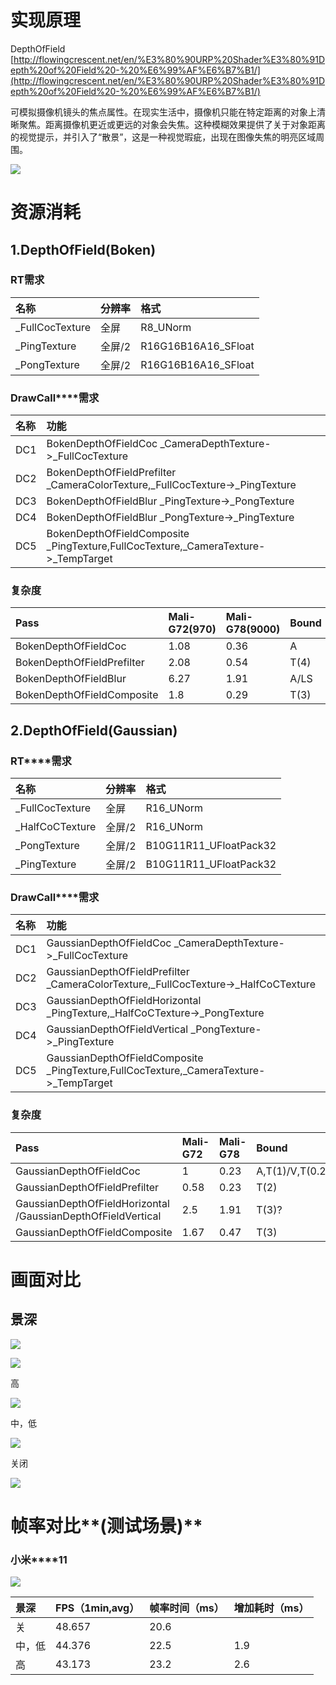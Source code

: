 

# **实现原理**
DepthOfField [http://flowingcrescent.net/en/%E3%80%90URP%20Shader%E3%80%91Depth%20of%20Field%20-%20%E6%99%AF%E6%B7%B1/](http://flowingcrescent.net/en/%E3%80%90URP%20Shader%E3%80%91Depth%20of%20Field%20-%20%E6%99%AF%E6%B7%B1/)

可模拟摄像机镜头的焦点属性。在现实生活中，摄像机只能在特定距离的对象上清晰聚焦。距离摄像机更近或更远的对象会失焦。这种模糊效果提供了关于对象距离的视觉提示，并引入了“散景”，这是一种视觉瑕疵，出现在图像失焦的明亮区域周围。



![](https://cdn.nlark.com/yuque/0/2024/png/45354151/1718697415655-7ba3a04b-ab1a-48f3-be5e-c4759e2cf8ff.png)





# **资源消耗**
## **1.DepthOfField(Boken)**
### **RT需求**
| **名称** | **分辨率** | **格式** |
| :--- | :--- | :--- |
| _FullCocTexture | 全屏 | R8_UNorm |
| _PingTexture | 全屏/2 | R16G16B16A16_SFloat |
| _PongTexture | 全屏/2 | R16G16B16A16_SFloat |


### **DrawCall****需求**
| **名称** | **功能** |
| :--- | :--- |
| DC1 | BokenDepthOfFieldCoc _CameraDepthTexture->_FullCocTexture |
| DC2 | BokenDepthOfFieldPrefilter _CameraColorTexture,_FullCocTexture->_PingTexture |
| DC3 | BokenDepthOfFieldBlur _PingTexture->_PongTexture |
| DC4 | BokenDepthOfFieldBlur _PongTexture->_PingTexture |
| DC5 | BokenDepthOfFieldComposite _PingTexture,FullCocTexture,_CameraTexture->_TempTarget |


### **复杂度**
| **Pass** | **Mali-G72(970)** | **Mali-G78(9000)** | **Bound** |
| :--- | :--- | :--- | :--- |
| BokenDepthOfFieldCoc | 1.08 | 0.36 | A |
| BokenDepthOfFieldPrefilter  | 2.08 | 0.54 | T(4) |
| BokenDepthOfFieldBlur  | 6.27 | 1.91 | A/LS |
| BokenDepthOfFieldComposite  | 1.8 | 0.29 | T(3) |




## **2.DepthOfField(Gaussian)**
### **RT****需求**
| **名称** | **分辨率** | **格式** |
| :--- | :--- | :--- |
| _FullCocTexture | 全屏 | R16_UNorm |
| _HalfCoCTexture | 全屏/2 | R16_UNorm |
| _PongTexture | 全屏/2 | B10G11R11_UFloatPack32 |
| _PingTexture | 全屏/2 | B10G11R11_UFloatPack32 |


### **DrawCall****需求**
| **名称** | **功能** |
| :--- | :--- |
| DC1 | GaussianDepthOfFieldCoc _CameraDepthTexture->_FullCocTexture |
| DC2 | GaussianDepthOfFieldPrefilter _CameraColorTexture,_FullCocTexture->_HalfCoCTexture |
| DC3 | GaussianDepthOfFieldHorizontal _PingTexture,_HalfCoCTexture->_PongTexture |
| DC4 | GaussianDepthOfFieldVertical _PongTexture->_PingTexture |
| DC5 | GaussianDepthOfFieldComposite _PingTexture,FullCocTexture,_CameraTexture->_TempTarget |


### **复杂度**
| **Pass** | **Mali-G72** | **Mali-G78** | **Bound** |
| :--- | :--- | :--- | :--- |
| GaussianDepthOfFieldCoc | 1 | 0.23 | A,T(1)/V,T(0.25) |
| GaussianDepthOfFieldPrefilter  | 0.58 | 0.23 | T(2) |
| GaussianDepthOfFieldHorizontal /GaussianDepthOfFieldVertical | 2.5 | 1.91 | T(3)? |
| GaussianDepthOfFieldComposite  | 1.67 | 0.47 | T(3) |




# **画面对比**
## **景深**
![](https://cdn.nlark.com/yuque/0/2024/png/45354151/1718697518429-4781a94e-1cd9-4827-9103-b8aada7125e2.png)

![](https://cdn.nlark.com/yuque/0/2024/png/45354151/1718697523564-101f4357-57a0-48ca-856e-09a6bbf99dd5.png)

高

![](https://cdn.nlark.com/yuque/0/2024/png/45354151/1718697543234-6d371b8c-1302-40c3-8137-0ed43aeba4b6.png)

中，低

![](https://cdn.nlark.com/yuque/0/2024/png/45354151/1718697550581-0681184f-72e3-4781-813a-9bedb1289478.png)

关闭

![](https://cdn.nlark.com/yuque/0/2024/png/45354151/1718697553929-ffa63951-8f39-46a5-bdb2-aedcf26cb96d.png)



# **帧率对比****(****测试场景****)**
### **小米****11**
![](https://cdn.nlark.com/yuque/0/2024/png/45354151/1718697314747-266766c9-f76a-423f-b07f-955b05fd1dc3.png)

| 景深 | FPS（1min,avg） | 帧率时间（ms） | 增加耗时（ms） |
| :--- | :--- | :--- | --- |
| 关 | 48.657 | 20.6 |  |
| 中，低 | 44.376 | 22.5 | 1.9 |
| 高 | 43.173 | 23.2 | 2.6 |


